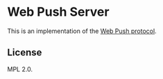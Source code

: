 # Web Push Server

This is an implementation of the [Web Push protocol](http://tools.ietf.org/html/draft-thomson-webpush-http2-01).

## License

MPL 2.0.
